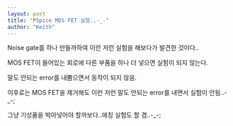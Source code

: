 ```yaml
---
layout: post
title: "PSpice MOS FET 실험..-_-"
author: "Keith"
---
```


Noise gate를 하나 만들까하여 이런 저런 실험을 해보다가 발견한 것이다..

MOS FET이 들어있는 회로에 다른 부품을 하나 더 넣으면 실험이 되지 않는다.

말도 안되는 error를 내뿜으면서 동작이 되지 않음. 

이후로는 MOS FET을 제거해도 이런 저런 말도 안되는 error를 내면서 실험이 안됨..-_-;

그냥 기성품을 박아넣어야 할까보다..애칭 실험도 할 겸..-_-;


